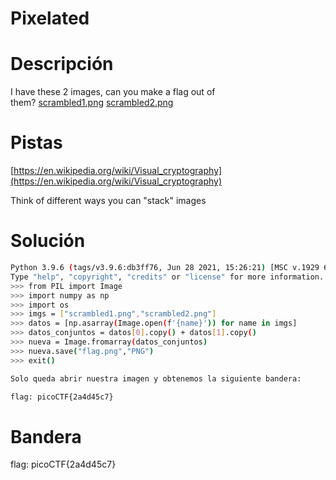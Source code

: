 # Pixelated

# Descripción
I have these 2 images, can you make a flag out of them? [scrambled1.png](https://mercury.picoctf.net/static/49743139fb7c10765dbf462d40987d2a/scrambled1.png) [scrambled2.png](https://mercury.picoctf.net/static/49743139fb7c10765dbf462d40987d2a/scrambled2.png)
# Pistas
[https://en.wikipedia.org/wiki/Visual_cryptography](https://en.wikipedia.org/wiki/Visual_cryptography)

Think of different ways you can "stack" images
# Solución

```bash
Python 3.9.6 (tags/v3.9.6:db3ff76, Jun 28 2021, 15:26:21) [MSC v.1929 64 bit (AMD64)] on win32
Type "help", "copyright", "credits" or "license" for more information.
>>> from PIL import Image
>>> import numpy as np
>>> import os
>>> imgs = ["scrambled1.png","scrambled2.png"]
>>> datos = [np.asarray(Image.open(f'{name}')) for name in imgs]
>>> datos_conjuntos = datos[0].copy() + datos[1].copy()
>>> nueva = Image.fromarray(datos_conjuntos)
>>> nueva.save("flag.png","PNG")
>>> exit()

Solo queda abrir nuestra imagen y obtenemos la siguiente bandera:

flag: picoCTF{2a4d45c7}

```

# Bandera
flag: picoCTF{2a4d45c7}
